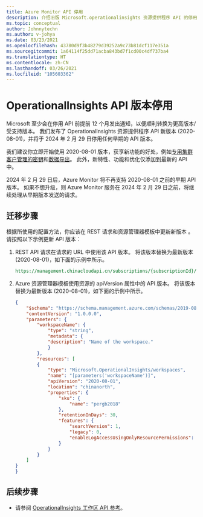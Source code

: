 ```yaml
---
title: Azure Monitor API 停用
description: 介绍旧版 Microsoft.operationalinsights 资源提供程序 API 的停用信息。
ms.topic: conceptual
author: Johnnytechn
ms.author: v-johya
ms.date: 03/23/2021
ms.openlocfilehash: 43780d9f3b48279d39252a9c73b81dcf117e351a
ms.sourcegitcommit: 1a64114f25dd71acba843bd7f1cd00c4df737ba4
ms.translationtype: HT
ms.contentlocale: zh-CN
ms.lasthandoff: 03/26/2021
ms.locfileid: "105603362"
---
```

# <a name="operationalinsights-api-version-retirement"></a>OperationalInsights API 版本停用
Microsoft 至少会在停用 API 前提前 12 个月发出通知，以便顺利转换为更高版本/受支持版本。 我们发布了 OperationalInsights 资源提供程序 API 新版本 (2020-08-01)，并将于 2024 年 2 月 29 日停用任何早期的 API 版本。

我们建议你立即开始使用 2020-08-01 版本，获享新功能的好处，例如[专用集群](./logs-dedicated-clusters.md)[客户管理的密钥](../logs/customer-managed-keys.md)和[数据导出](./logs-data-export.md)。 此外，新特性、功能和优化仅添加到最新的 API 中。

2024 年 2 月 29 日后，Azure Monitor 将不再支持 2020-08-01 之前的早期 API 版本。 如果不想升级，则 Azure Monitor 服务在 2024 年 2 月 29 日之前，将继续处理从早期版本发送的请求。

## <a name="migration-steps"></a>迁移步骤
根据所使用的配置方法，你应该在 REST 请求和资源管理器模板中更新新版本 。 请按照以下示例更新 API 版本：

1. REST API 请求在请求的 URL 中使用该 API 版本。 将该版本替换为最新版本 (2020-08-01)，如下面的示例中所示。

    ```rest
    https://management.chinacloudapi.cn/subscriptions/{subscriptionId}/resourcegroups/{resourceGroupName}/providers/Microsoft.OperationalInsights/workspaces/{workspaceName}?api-version=2020-08-01
    ```

2. Azure 资源管理器模板使用资源的 apiVersion 属性中的 API 版本。 将该版本替换为最新版本 (2020-08-01)，如下面的示例中所示。


    ```json
    {
        "$schema": "https://schema.management.azure.com/schemas/2019-08-01/deploymentTemplate.json#",
        "contentVersion": "1.0.0.0",
        "parameters": {
            "workspaceName": {
                "type": "string",
                "metadata": {
                "description": "Name of the workspace."
                }
            },
            "resources": [
            {
                "type": "Microsoft.OperationalInsights/workspaces",
                "name": "[parameters('workspaceName')]",
                "apiVersion": "2020-08-01",
                "location": "chinanorth",
                "properties": {
                    "sku": {
                        "name": "pergb2018"
                    },
                    "retentionInDays": 30,
                    "features": {
                        "searchVersion": 1,
                        "legacy": 0,
                        "enableLogAccessUsingOnlyResourcePermissions": true
                    }
                }
            }
        ]
    }
    }
    ```


## <a name="next-steps"></a>后续步骤

- 请参阅 [OperationalInsights 工作区 API 参考](https://docs.microsoft.com/rest/api/loganalytics/workspaces)。

